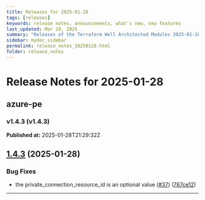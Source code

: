 ```yaml
---
title: Releases for 2025-01-28
tags: [releases]
keywords: release notes, announcements, what's new, new features
last_updated: Mar 20, 2025
summary: "Releases of the Terraform Well Architected Modules 2025-01-28"
sidebar: mydoc_sidebar
permalink: release_notes_20250128.html
folder: release_notes
---
```


# Release Notes for 2025-01-28

## azure-pe
### v1.4.3 (v1.4.3)
**Published at:** 2025-01-28T21:29:32Z

## [1.4.3](https://github.com/CloudNationHQ/terraform-azure-pe/compare/v1.4.2...v1.4.3) (2025-01-28)


### Bug Fixes

* the private_connection_resource_id  is an optional value ([#37](https://github.com/CloudNationHQ/terraform-azure-pe/issues/37)) ([787ce12](https://github.com/CloudNationHQ/terraform-azure-pe/commit/787ce12bd7a526712ad0c0b57990ed5ae211d27f))

---

